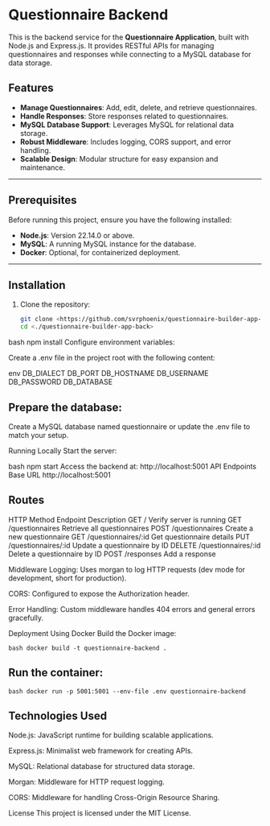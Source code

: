 # Questionnaire Backend

This is the backend service for the **Questionnaire Application**, built with
Node.js and Express.js. It provides RESTful APIs for managing questionnaires and
responses while connecting to a MySQL database for data storage.

## Features

- **Manage Questionnaires**: Add, edit, delete, and retrieve questionnaires.
- **Handle Responses**: Store responses related to questionnaires.
- **MySQL Database Support**: Leverages MySQL for relational data storage.
- **Robust Middleware**: Includes logging, CORS support, and error handling.
- **Scalable Design**: Modular structure for easy expansion and maintenance.

---

## Prerequisites

Before running this project, ensure you have the following installed:

- **Node.js**: Version 22.14.0 or above.
- **MySQL**: A running MySQL instance for the database.
- **Docker**: Optional, for containerized deployment.

---

## Installation

1. Clone the repository:
   ```bash
   git clone <https://github.com/svrphoenix/questionnaire-builder-app-back.git>
   cd <./questionnaire-builder-app-back>
   ```

bash npm install Configure environment variables:

Create a .env file in the project root with the following content:

env DB_DIALECT DB_PORT DB_HOSTNAME DB_USERNAME DB_PASSWORD DB_DATABASE

## Prepare the database:

Create a MySQL database named questionnaire or update the .env file to match
your setup.

Running Locally Start the server:

bash npm start Access the backend at: http://localhost:5001 API Endpoints Base
URL http://localhost:5001

## Routes

HTTP Method Endpoint Description GET / Verify server is running GET
/questionnaires Retrieve all questionnaires POST /questionnaires Create a new
questionnaire GET /questionnaires/:id Get questionnaire details PUT
/questionnaires/:id Update a questionnaire by ID DELETE /questionnaires/:id
Delete a questionnaire by ID POST /responses Add a response

Middleware Logging: Uses morgan to log HTTP requests (dev mode for development,
short for production).

CORS: Configured to expose the Authorization header.

Error Handling: Custom middleware handles 404 errors and general errors
gracefully.

Deployment Using Docker Build the Docker image:

`bash docker build -t questionnaire-backend .`

## Run the container:

`bash docker run -p 5001:5001 --env-file .env questionnaire-backend `

## Technologies Used

Node.js: JavaScript runtime for building scalable applications.

Express.js: Minimalist web framework for creating APIs.

MySQL: Relational database for structured data storage.

Morgan: Middleware for HTTP request logging.

CORS: Middleware for handling Cross-Origin Resource Sharing.

License This project is licensed under the MIT License.
